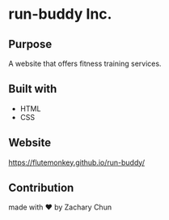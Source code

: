 # run-buddy Inc.

## Purpose
A website that offers fitness training services.

## Built with
* HTML
* CSS

## Website
https://flutemonkey.github.io/run-buddy/

## Contribution
made with ❤️ by Zachary Chun
